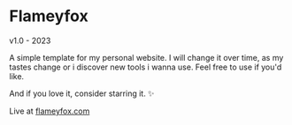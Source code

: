 # Flameyfox
v1.0 - 2023


A simple template for my personal website.
I will change it over time, as my tastes change or i discover new tools i wanna use.
Feel free to use if you'd like.  

And if you love it, consider starring it. ✨

Live at [flameyfox.com](https://flameyfox.com)
